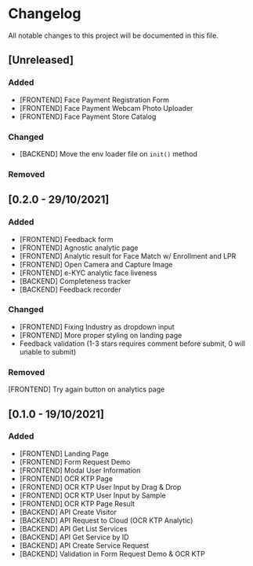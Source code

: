 # Changelog

All notable changes to this project will be documented in this file.

## [Unreleased]

### Added
- [FRONTEND] Face Payment Registration Form
- [FRONTEND] Face Payment Webcam Photo Uploader
- [FRONTEND] Face Payment Store Catalog

### Changed
- [BACKEND] Move the env loader file on `init()` method

### Removed


## [0.2.0 - 29/10/2021]
### Added
- [FRONTEND] Feedback form
- [FRONTEND] Agnostic analytic page
- [FRONTEND] Analytic result for Face Match w/ Enrollment and LPR
- [FRONTEND] Open Camera and Capture Image
- [FRONTEND] e-KYC analytic face liveness
- [BACKEND] Completeness tracker
- [BACKEND] Feedback recorder
### Changed
- [FRONTEND] Fixing Industry as dropdown input
- [FRONTEND] More proper styling on landing page
- Feedback validation (1-3 stars requires comment before submit, 0 will unable to submit)
### Removed
[FRONTEND] Try again button on analytics page
## [0.1.0 - 19/10/2021]

### Added

- [FRONTEND] Landing Page
- [FRONTEND] Form Request Demo
- [FRONTEND] Modal User Information
- [FRONTEND] OCR KTP Page
- [FRONTEND] OCR KTP User Input by Drag & Drop
- [FRONTEND] OCR KTP User Input by Sample
- [FRONTEND] OCR KTP Page Result
- [BACKEND] API Create Visitor
- [BACKEND] API Request to Cloud (OCR KTP Analytic)
- [BACKEND] API Get List Services
- [BACKEND] API Get Service by ID
- [BACKEND] API Create Service Request
- [BACKEND] Validation in Form Request Demo & OCR KTP
